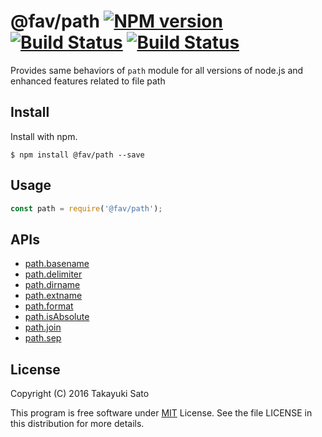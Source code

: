 @fav/path [![NPM version][npm-image]][npm-url] [![Build Status][travis-image]][travis-url] [![Build Status][appveyor-image]][appveyor-url]
=======

Provides same behaviors of `path` module for all versions of node.js and enhanced features related to file path

Install
-------

Install with npm.

```
$ npm install @fav/path --save
```

Usage
-----

```js
const path = require('@fav/path');
```

APIs
----

* [path.basename](./lib/basename/README.md)
* [path.delimiter](./doc/API.md/#delimiter)
* [path.dirname](./lib/dirname/README.md)
* [path.extname](./lib/extname/README.md)
* [path.format](./lib/format/README.md)
* [path.isAbsolute](./lib/isAbsolute/README.md)
* [path.join](./lib/join/README.md)
* [path.sep](./doc/API.md#sep)


License
-------

Copyright (C) 2016 Takayuki Sato

This program is free software under [MIT][mit-url] License.
See the file LICENSE in this distribution for more details.

[travis-image]: https://travis-ci.org/sttk/fav-path.svg?branch=master
[travis-url]: https://travis-ci.org/sttk/fav-path
[appveyor-image]: https://ci.appveyor.com/api/projects/status/github/sttk/fav-path?branch=master&svn=true
[appveyor-url]: https://ci.appveyor.com/project/sttk/fav-path
[npm-image]: http://img.shields.io/badge/npm-v0.5.0-blue.svg
[npm-url]: https://www.npmjs.org/package/@fav/path/
[mit-url]: https://opensource.org/licenses/MIT

